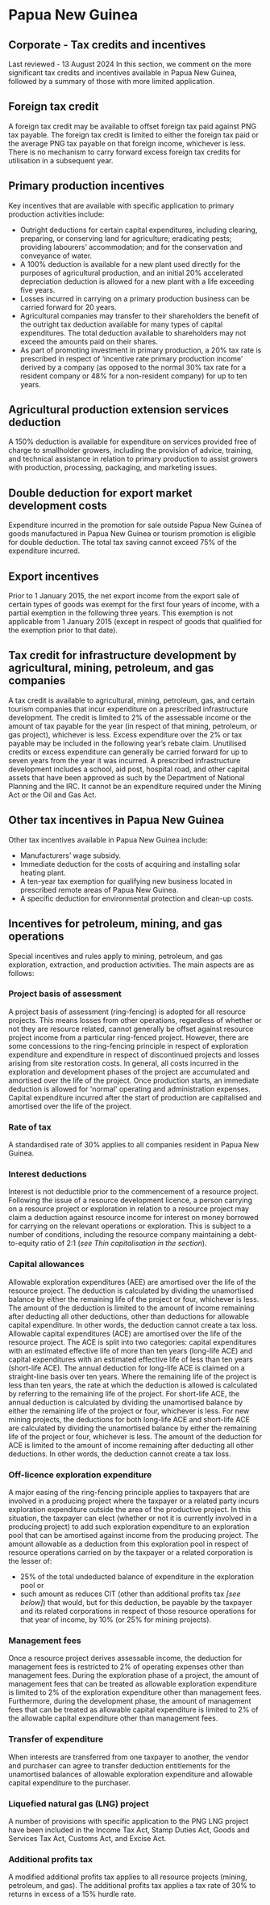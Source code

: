 # Papua New Guinea
## Corporate - Tax credits and incentives
Last reviewed - 13 August 2024
In this section, we comment on the more significant tax credits and incentives available in Papua New Guinea, followed by a summary of those with more limited application.
## Foreign tax credit
A foreign tax credit may be available to offset foreign tax paid against PNG tax payable. The foreign tax credit is limited to either the foreign tax paid or the average PNG tax payable on that foreign income, whichever is less. There is no mechanism to carry forward excess foreign tax credits for utilisation in a subsequent year.
## Primary production incentives
Key incentives that are available with specific application to primary production activities include:
  * Outright deductions for certain capital expenditures, including clearing, preparing, or conserving land for agriculture; eradicating pests; providing labourers’ accommodation; and for the conservation and conveyance of water.
  * A 100% deduction is available for a new plant used directly for the purposes of agricultural production, and an initial 20% accelerated depreciation deduction is allowed for a new plant with a life exceeding five years.
  * Losses incurred in carrying on a primary production business can be carried forward for 20 years.
  * Agricultural companies may transfer to their shareholders the benefit of the outright tax deduction available for many types of capital expenditures. The total deduction available to shareholders may not exceed the amounts paid on their shares.
  * As part of promoting investment in primary production, a 20% tax rate is prescribed in respect of ‘incentive rate primary production income’ derived by a company (as opposed to the normal 30% tax rate for a resident company or 48% for a non-resident company) for up to ten years.


## Agricultural production extension services deduction
A 150% deduction is available for expenditure on services provided free of charge to smallholder growers, including the provision of advice, training, and technical assistance in relation to primary production to assist growers with production, processing, packaging, and marketing issues.
## Double deduction for export market development costs
Expenditure incurred in the promotion for sale outside Papua New Guinea of goods manufactured in Papua New Guinea or tourism promotion is eligible for double deduction. The total tax saving cannot exceed 75% of the expenditure incurred.
## Export incentives
Prior to 1 January 2015, the net export income from the export sale of certain types of goods was exempt for the first four years of income, with a partial exemption in the following three years. This exemption is not applicable from 1 January 2015 (except in respect of goods that qualified for the exemption prior to that date).
## Tax credit for infrastructure development by agricultural, mining, petroleum, and gas companies
A tax credit is available to agricultural, mining, petroleum, gas, and certain tourism companies that incur expenditure on a prescribed infrastructure development. The credit is limited to 2% of the assessable income or the amount of tax payable for the year (in respect of that mining, petroleum, or gas project), whichever is less. Excess expenditure over the 2% or tax payable may be included in the following year’s rebate claim. Unutilised credits or excess expenditure can generally be carried forward for up to seven years from the year it was incurred. 
A prescribed infrastructure development includes a school, aid post, hospital road, and other capital assets that have been approved as such by the Department of National Planning and the IRC. It cannot be an expenditure required under the Mining Act or the Oil and Gas Act.
## Other tax incentives in Papua New Guinea
Other tax incentives available in Papua New Guinea include:
  * Manufacturers’ wage subsidy.
  * Immediate deduction for the costs of acquiring and installing solar heating plant.
  * A ten-year tax exemption for qualifying new business located in prescribed remote areas of Papua New Guinea.
  * A specific deduction for environmental protection and clean-up costs.


## Incentives for petroleum, mining, and gas operations
Special incentives and rules apply to mining, petroleum, and gas exploration, extraction, and production activities. The main aspects are as follows:
### Project basis of assessment
A project basis of assessment (ring-fencing) is adopted for all resource projects. This means losses from other operations, regardless of whether or not they are resource related, cannot generally be offset against resource project income from a particular ring-fenced project. However, there are some concessions to the ring-fencing principle in respect of exploration expenditure and expenditure in respect of discontinued projects and losses arising from site restoration costs.
In general, all costs incurred in the exploration and development phases of the project are accumulated and amortised over the life of the project. Once production starts, an immediate deduction is allowed for 'normal' operating and administration expenses. Capital expenditure incurred after the start of production are capitalised and amortised over the life of the project.
### Rate of tax
A standardised rate of 30% applies to all companies resident in Papua New Guinea.
### Interest deductions
Interest is not deductible prior to the commencement of a resource project. Following the issue of a resource development licence, a person carrying on a resource project or exploration in relation to a resource project may claim a deduction against resource income for interest on money borrowed for carrying on the relevant operations or exploration. This is subject to a number of conditions, including the resource company maintaining a debt-to-equity ratio of 2:1 (_see Thin capitalisation in the section_).
### Capital allowances
Allowable exploration expenditures (AEE) are amortised over the life of the resource project. The deduction is calculated by dividing the unamortised balance by either the remaining life of the project or four, whichever is less. The amount of the deduction is limited to the amount of income remaining after deducting all other deductions, other than deductions for allowable capital expenditure. In other words, the deduction cannot create a tax loss.
Allowable capital expenditures (ACE) are amortised over the life of the resource project. The ACE is split into two categories: capital expenditures with an estimated effective life of more than ten years (long-life ACE) and capital expenditures with an estimated effective life of less than ten years (short-life ACE).
The annual deduction for long-life ACE is claimed on a straight-line basis over ten years.
Where the remaining life of the project is less than ten years, the rate at which the deduction is allowed is calculated by referring to the remaining life of the project. For short-life ACE, the annual deduction is calculated by dividing the unamortised balance by either the remaining life of the project or four, whichever is less. For new mining projects, the deductions for both long-life ACE and short-life ACE are calculated by dividing the unamortised balance by either the remaining life of the project or four, whichever is less.
The amount of the deduction for ACE is limited to the amount of income remaining after deducting all other deductions. In other words, the deduction cannot create a tax loss.
### Off-licence exploration expenditure
A major easing of the ring-fencing principle applies to taxpayers that are involved in a producing project where the taxpayer or a related party incurs exploration expenditure outside the area of the productive project. In this situation, the taxpayer can elect (whether or not it is currently involved in a producing project) to add such exploration expenditure to an exploration pool that can be amortised against income from the producing project.
The amount allowable as a deduction from this exploration pool in respect of resource operations carried on by the taxpayer or a related corporation is the lesser of:
  * 25% of the total undeducted balance of expenditure in the exploration pool or
  * such amount as reduces CIT (other than additional profits tax _[see below]_) that would, but for this deduction, be payable by the taxpayer and its related corporations in respect of those resource operations for that year of income, by 10% (or 25% for mining projects).


### Management fees
Once a resource project derives assessable income, the deduction for management fees is restricted to 2% of operating expenses other than management fees. During the exploration phase of a project, the amount of management fees that can be treated as allowable exploration expenditure is limited to 2% of the exploration expenditure other than management fees. Furthermore, during the development phase, the amount of management fees that can be treated as allowable capital expenditure is limited to 2% of the allowable capital expenditure other than management fees.
### Transfer of expenditure
When interests are transferred from one taxpayer to another, the vendor and purchaser can agree to transfer deduction entitlements for the unamortised balances of allowable exploration expenditure and allowable capital expenditure to the purchaser.
### Liquefied natural gas (LNG) project
A number of provisions with specific application to the PNG LNG project have been included in the Income Tax Act, Stamp Duties Act, Goods and Services Tax Act, Customs Act, and Excise Act.
### Additional profits tax
A modified additional profits tax applies to all resource projects (mining, petroleum, and gas). The additional profits tax applies a tax rate of 30% to returns in excess of a 15% hurdle rate.
